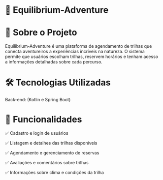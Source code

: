 # 🌿 Equilibrium-Adventure
# 📌 Sobre o Projeto
Equilibrium-Adventure é uma plataforma de agendamento de trilhas que conecta aventureiros a experiências incríveis na natureza. O sistema permite que usuários escolham trilhas, reservem horários e tenham acesso a informações detalhadas sobre cada percurso.

# 🛠 Tecnologias Utilizadas
Back-end: (Kotlin e Spring Boot)

# 🎯 Funcionalidades
✅ Cadastro e login de usuários


✅ Listagem e detalhes das trilhas disponíveis


✅ Agendamento e gerenciamento de reservas


✅ Avaliações e comentários sobre trilhas


✅ Informações sobre clima e condições da trilha
